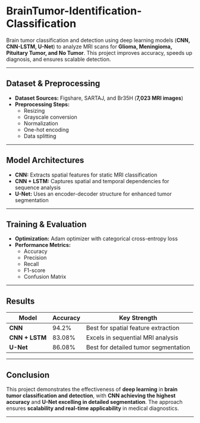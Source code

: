 # BrainTumor-Identification-Classification

Brain tumor classification and detection using deep learning models (**CNN, CNN-LSTM, U-Net**) to analyze MRI scans for **Glioma, Meningioma, Pituitary Tumor, and No Tumor**. This project improves accuracy, speeds up diagnosis, and ensures scalable detection.

---

## Dataset & Preprocessing

- **Dataset Sources:** Figshare, SARTAJ, and Br35H (**7,023 MRI images**)
- **Preprocessing Steps:**  
  - Resizing  
  - Grayscale conversion  
  - Normalization  
  - One-hot encoding  
  - Data splitting  

---

## Model Architectures

- **CNN:** Extracts spatial features for static MRI classification  
- **CNN + LSTM:** Captures spatial and temporal dependencies for sequence analysis  
- **U-Net:** Uses an encoder-decoder structure for enhanced tumor segmentation  

---

## Training & Evaluation

- **Optimization:** Adam optimizer with categorical cross-entropy loss  
- **Performance Metrics:**  
  - Accuracy  
  - Precision  
  - Recall  
  - F1-score  
  - Confusion Matrix  

---

## Results

| Model      | Accuracy | Key Strength |
|------------|---------|------------------------------|
| **CNN**      | 94.2%   | Best for spatial feature extraction |
| **CNN + LSTM** | 83.08%  | Excels in sequential MRI analysis |
| **U-Net**    | 86.08%  | Best for detailed tumor segmentation |

---

## Conclusion

This project demonstrates the effectiveness of **deep learning** in **brain tumor classification and detection**, with **CNN achieving the highest accuracy** and **U-Net excelling in detailed segmentation**. The approach ensures **scalability and real-time applicability** in medical diagnostics.

---

